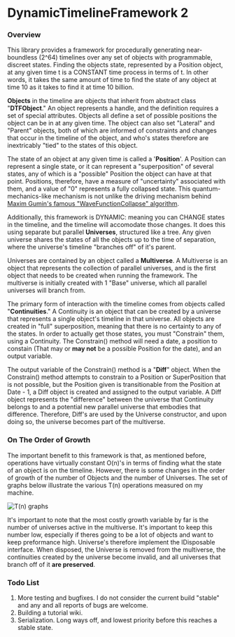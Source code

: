 # DynamicTimelineFramework 2
### Overview

This library provides a framework for procedurally generating near-boundless (2^64) timelines over any set of objects with programmable, discreet states. Finding the objects state, represented by a Position object, at any given time t is a CONSTANT time process in terms of t. In other words, it takes the same amount of time to find the state of any object at time 10 as it takes to find it at time 10 billion.

**Objects** in the timeline are objects that inherit from abstract class "**DTFObject**." An object represents a handle, and the definition requires a set of special attributes. Objects all define a set of possible positions the object can be in at any given time. The object can also set "Lateral" and "Parent" objects, both of which are informed of constraints and changes that occur in the timeline of the object, and who's states therefore are inextricably "tied" to the states of this object.

The state of an object at any given time is called a '**Position**'. A Position can represent a single state, or it can represent a "superposition" of several states, any of which is a "possible" Position the object can have at that point. Positions, therefore, have a measure of "uncertainty" associated with them, and a value of "0" represents a fully collapsed state. This quantum-mechanics-like mechanism is not unlike the driving mechanism behind [Maxim Gumin's famous "WaveFunctionCollapse" algorithm](https://github.com/mxgmn/WaveFunctionCollapse).

Additionally, this framework is DYNAMIC: meaning you can CHANGE states in the timeline, and the timeline will accomodate those changes. It does this using separate but parallel **Universes**, structured like a tree. Any given universe shares the states of all the objects up to the time of separation, where the universe's timeline "branches off" of it's parent.

Universes are contained by an object called a **Multiverse**. A Multiverse is an object that represents the collection of parallel universes, and is the first object that needs to be created when running the framework. The multiverse is initially created with 1 "Base" universe, which all parallel universes will branch from.

The primary form of interaction with the timeline comes from objects called "**Continuities**." A Continuity is an object that can be created by a universe that represents a single object's timeline in that universe. All objects are created in "full" superposition, meaning that there is no certainty to any of the states. In order to actually get those states, you must "Constrain" them, using a Continuity. The Constrain() method will need a date, a position to constain (That may or **may not** be a possible Position for the date), and an output variable.

The output variable of the Constrain() method is a "**Diff**" object. When the Constrain() method attempts to constrain to a Position or SuperPosition that is not possible, but the Position given is transitionable from the Position at Date - 1, a Diff object is created and assigned to the output variable. A Diff object represents the "difference" between the universe that Continuity belongs to and a potential new parallel universe that embodies that difference. Therefore, Diff's are used by the Universe constructor, and upon doing so, the universe becomes part of the multiverse.

### On The Order of Growth

The important benefit to this framework is that, as mentioned before, operations have virtually constant O(n)'s in terms of finding what the state of an object is on the timeline. However, there is some changes in the order of growth of the number of Objects and the number of Universes. The set of graphs below illustrate the various T(n) operations measured on my machine.

![T(n) graphs](https://i.imgur.com/KFbEC3N.png)

It's important to note that the most costly growth variable by far is the number of universes active in the multiverse. It's important to keep this number low, especially if theres going to be a lot of objects and want to keep preformance high. Universe's therefore implement the IDisposable interface. When disposed, the Universe is removed from the multiverse, the continuities created by the universe become invalid, and all universes that branch off of it **are preserved**.

### Todo List

1. More testing and bugfixes. I do not consider the current build "stable" and any and all reports of bugs are welcome.
2. Building a tutorial wiki.
3. Serialization. Long ways off, and lowest priority before this reaches a stable state.